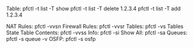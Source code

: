 Table:
pfctl -t list -T show
pfctl -t list -T delete 1.2.3.4
pfctl -t list -T add 1.2.3.4

NAT Rules:            pfctl -vvsn
Firewall Rules:       pfctl -vvsr
Tables:               pfctl -vs Tables
State Table Contents: pfctl -vvss
Info:                 pfctl -si
Show All:             pfctl -sa
Queues:               pfctl -s queue -v
OSFP:                 pfctl -s osfp
